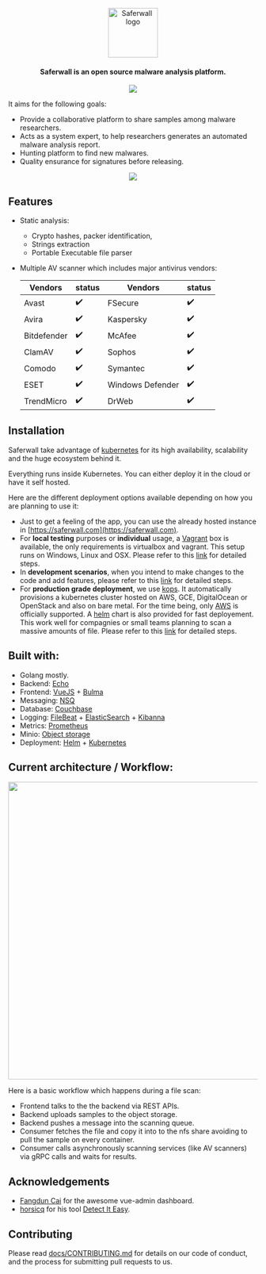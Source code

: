 <p align="center"><a href="https://saferwall.com" target="_blank" rel="noopener noreferrer"><img width="100" src="https://i.imgur.com/zjCOKPo.png" alt="Saferwall logo"></a></p>
<h4 align="center">Saferwall is an open source malware analysis platform</a>.</h4>

<p align="center"> 
  <a href="https://gitter.im/saferwall/community"><img src="https://img.shields.io/gitter/room/saferwall/community?style=flat-square"></a>
</p>

It aims for the following goals:
- Provide a collaborative platform to share samples among malware researchers.
- Acts as a system expert, to help researchers generates an automated malware analysis report.
- Hunting platform to find new malwares.
- Quality ensurance for signatures before releasing.

<p align="center"><img src="https://i.imgur.com/lYv1B4S.png" width="auto" height="auto"></p>

## Features

- Static analysis:
    - Crypto hashes, packer identification,
    - Strings extraction
    - Portable Executable file parser
- Multiple AV scanner which includes major antivirus vendors:

    Vendors | status | Vendors | status
    --- | --- | --- | ---
    Avast | :heavy_check_mark: | FSecure | :heavy_check_mark: 
    Avira | :heavy_check_mark: | Kaspersky | :heavy_check_mark: 
    Bitdefender | :heavy_check_mark: | McAfee | :heavy_check_mark: 
    ClamAV | :heavy_check_mark: | Sophos | :heavy_check_mark: 
    Comodo | :heavy_check_mark: | Symantec | :heavy_check_mark: 
    ESET | :heavy_check_mark: | Windows Defender | :heavy_check_mark: 
    TrendMicro | :heavy_check_mark: | DrWeb | :heavy_check_mark: 

## Installation

Saferwall take advantage of [kubernetes](https://kubernetes.io/) for its high availability, scalability and the huge ecosystem behind it. 

Everything runs inside Kubernetes. You can either deploy it in the cloud or have it self hosted.

Here are the different deployment options available depending on how you are planning to use it:
- Just to get a feeling of the app, you can use the already hosted instance in [https://saferwall.com](https://saferwall.com).
- For __local testing__ purposes or __individual__ usage, a [Vagrant](https://www.vagrantup.com/) box is available, the only requirements is virtualbox and vagrant. This setup runs on Windows, Linux and OSX. Please refer to this [link](docs/DEPLOYING-TEST.md) for detailed steps.
- In __development scenarios__, when you intend to make changes to the code and add features, please refer to this [link](docs/DEPLOYING-DEV.md) for detailed steps.
- For __production grade deployment__, we use [kops](https://github.com/kubernetes/kops). It automatically provisions a kubernetes cluster hosted on AWS, GCE, DigitalOcean or OpenStack and also on bare metal. For the time being, only [AWS](https://aws.amazon.com/) is officially supported. A [helm](https://helm.sh/) chart is also provided for fast deployement. This work well for compagnies or small teams planning to scan a massive amounts of file. Please refer to this [link](docs/DEPLOYING-PROD.md) for detailed steps.


## Built with:

- Golang mostly.
- Backend: [Echo](https://echo.labstack.com/)
- Frontend: [VueJS](https://vuejs.org/) + [Bulma](https://bulma.io/)
- Messaging: [NSQ](https://nsq.io/)
- Database: [Couchbase](https://www.couchbase.com/)
- Logging: [FileBeat](https://www.elastic.co/beats/filebeat) + [ElasticSearch](https://www.elastic.co/) + [Kibanna](https://www.elastic.co/)
- Metrics: [Prometheus](https://prometheus.io/)
- Minio: [Object storage](https://min.io/)
- Deployment: [Helm](https://helm.sh/) + [Kubernetes](https://kubernetes.io/)

## Current architecture / Workflow:

<p align="center"><img src="https://i.imgur.com/W0qXb5y.png" width="600px" height="auto"></p>

Here is a basic workflow which happens during a file scan:
- Frontend talks to the the backend via REST APIs.
- Backend uploads samples to the object storage.
- Backend pushes a message into the scanning queue.
- Consumer fetches the file and copy it into to the nfs share avoiding to pull the sample on every container.
- Consumer calls asynchronously scanning services (like AV scanners) via gRPC calls and waits for results.

## Acknowledgements

- [Fangdun Cai](https://github.com/fundon) for the awesome vue-admin dashboard.
- [horsicq](https://github.com/horsicq) for his tool [Detect It Easy](https://github.com/horsicq/Detect-It-Easy).

## Contributing

Please read [docs/CONTRIBUTING.md](docs/CONTRIBUTING.md) for details on our code of conduct, and the process for submitting pull requests to us.

